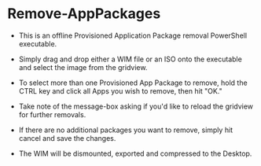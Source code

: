 # Remove-AppPackages

- This is an offline Provisioned Application Package removal PowerShell executable.

- Simply drag and drop either a WIM file or an ISO onto the executable and select the image from the gridview.

- To select more than one Provisioned App Package to remove, hold the CTRL key and click all Apps you wish to remove, then hit "OK."

- Take note of the message-box asking if you'd like to reload the gridview for further removals.

- If there are no additional packages you want to remove, simply hit cancel and save the changes.

- The WIM will be dismounted, exported and compressed to the Desktop.

